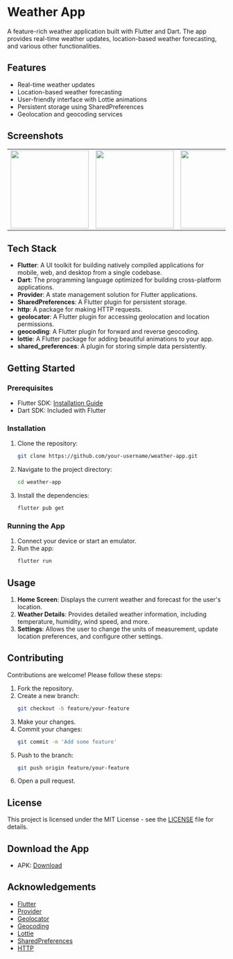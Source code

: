 # Weather App

A feature-rich weather application built with Flutter and Dart. The app provides real-time weather updates, location-based weather forecasting, and various other functionalities.

## Features

- Real-time weather updates
- Location-based weather forecasting
- User-friendly interface with Lottie animations
- Persistent storage using SharedPreferences
- Geolocation and geocoding services

## Screenshots

<table>
  <tr>
    <td><img src="https://github.com/yyuvraj54/WA_Flutter/assets/30363687/a579efc3-18ae-4c4b-8134-905a497ec383" width="180px"></td>
    <td><img src="https://github.com/yyuvraj54/WA_Flutter/assets/30363687/35052e32-f839-4614-811f-c335172b2068" width="180px"></td>
    <td><img src="https://github.com/yyuvraj54/WA_Flutter/assets/30363687/86cf120f-ef13-43b5-8f99-bf491bf472ef" width="180px"></td>
    <td><img src="https://github.com/yyuvraj54/WA_Flutter/assets/30363687/dec932ad-ab2c-4081-834c-e96dc791ac8d" width="180px"></td>
  </tr>
</table>

## Tech Stack

- **Flutter**: A UI toolkit for building natively compiled applications for mobile, web, and desktop from a single codebase.
- **Dart**: The programming language optimized for building cross-platform applications.
- **Provider**: A state management solution for Flutter applications.
- **SharedPreferences**: A Flutter plugin for persistent storage.
- **http**: A package for making HTTP requests.
- **geolocator**: A Flutter plugin for accessing geolocation and location permissions.
- **geocoding**: A Flutter plugin for forward and reverse geocoding.
- **lottie**: A Flutter package for adding beautiful animations to your app.
- **shared_preferences**: A plugin for storing simple data persistently.

## Getting Started

### Prerequisites

- Flutter SDK: [Installation Guide](https://flutter.dev/docs/get-started/install)
- Dart SDK: Included with Flutter

### Installation

1. Clone the repository:
    ```sh
    git clone https://github.com/your-username/weather-app.git
    ```
2. Navigate to the project directory:
    ```sh
    cd weather-app
    ```
3. Install the dependencies:
    ```sh
    flutter pub get
    ```

### Running the App

1. Connect your device or start an emulator.
2. Run the app:
    ```sh
    flutter run
    ```

## Usage

1. **Home Screen**: Displays the current weather and forecast for the user's location.
2. **Weather Details**: Provides detailed weather information, including temperature, humidity, wind speed, and more.
3. **Settings**: Allows the user to change the units of measurement, update location preferences, and configure other settings.

## Contributing

Contributions are welcome! Please follow these steps:

1. Fork the repository.
2. Create a new branch:
    ```sh
    git checkout -b feature/your-feature
    ```
3. Make your changes.
4. Commit your changes:
    ```sh
    git commit -m 'Add some feature'
    ```
5. Push to the branch:
    ```sh
    git push origin feature/your-feature
    ```
6. Open a pull request.

## License

This project is licensed under the MIT License - see the [LICENSE](LICENSE) file for details.

## Download the App
- APK: [Download](https://mega.nz/file/nJUwDJpC#oFwPV24wXmW9xwuCcpW5HCoKYGt3BKWoaViv_1YyeFA)

## Acknowledgements

- [Flutter](https://flutter.dev/)
- [Provider](https://pub.dev/packages/provider)
- [Geolocator](https://pub.dev/packages/geolocator)
- [Geocoding](https://pub.dev/packages/geocoding)
- [Lottie](https://pub.dev/packages/lottie)
- [SharedPreferences](https://pub.dev/packages/shared_preferences)
- [HTTP](https://pub.dev/packages/http)
